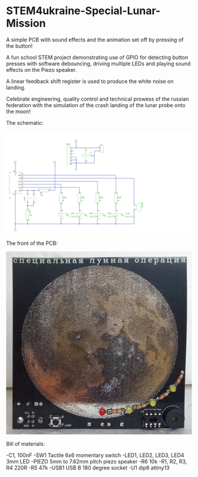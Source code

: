 # STEM4ukraine-Special-Lunar-Mission

A simple PCB with sound effects and the animation set off by pressing of the button!

A fun school STEM project demonstrating use of GPIO for detecting button presses with software debouncing, driving multiple LEDs and playing sound effects on the Piezo speaker.

A linear feedback shift register is used to produce the white noise on landing.

Celebrate engineering, quality control and technical prowess of the russian federation with the simulation of the crash landing of the lunar probe onto the moon!

The schematic:

![prototype schematic](hardware/STEM4ukraine-Special-Lunar-Mission-v1.svg)

The front of the PCB:

![prototype front](images/SpecialLunarMissionFront.jpg)

Bill of materials:

-C1, 100nF
-SW1 Tactile 6x6 momentary switch
-LED1, LED2, LED3, LED4  3mm LED
-PIEZO 5mm to 7.62mm pitch piezo speaker
-R6 10k
-R1, R2, R3, R4  220R
-R5  47k
-USB1  USB B 180 degree socket
-U1  dip8 attiny13
